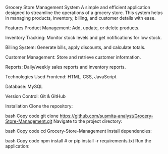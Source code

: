 Grocery Store Management System
A simple and efficient application designed to streamline the operations of a grocery store. This system helps in managing products, inventory, billing, and customer details with ease.

Features
Product Management: Add, update, or delete products.

Inventory Tracking: Monitor stock levels and get notifications for low stock.

Billing System: Generate bills, apply discounts, and calculate totals.

Customer Management: Store and retrieve customer information.

Reports: Daily/weekly sales reports and inventory reports.

Technologies Used
Frontend: HTML, CSS, JavaScript

Database: MySQL 

Version Control: Git & GitHub

Installation
Clone the repository:

bash
Copy code
git clone https://github.com/susmita-analyst/Grocery-Store-Management.git
Navigate to the project directory:

bash
Copy code
cd Grocery-Store-Management
Install dependencies:

bash
Copy code
npm install  # or pip install -r requirements.txt
Run the application:


